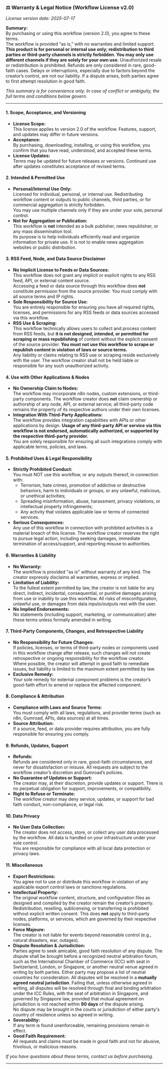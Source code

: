 ### ⚖️ Warranty & Legal Notice (Workflow License v2.0)
*License version date: 2025-07-17*

**Summary:**  
By purchasing or using this workflow (version 2.0), you agree to these terms.  
The workflow is provided “as is,” with no warranties and limited support. **This product is for personal or internal use only; redistribution to third parties or third-party channels is strictly forbidden. You may only use different channels if they are solely for your own use.** Unauthorized resale or redistribution is prohibited. Refunds are only considered in rare, good-faith cases. Delays or interruptions, especially due to factors beyond the creator’s control, are not our liability. If a dispute arises, both parties agree to first attempt resolution in good faith.

*This summary is for convenience only. In case of conflict or ambiguity, the full terms and conditions below govern.*

---

#### 1. Scope, Acceptance, and Versioning

- **License Scope:**  
  This license applies to version 2.0 of the workflow. Features, support, and updates may differ in future versions.
- **Acceptance:**  
  By purchasing, downloading, installing, or using this workflow, you confirm that you have read, understood, and accepted these terms.
- **License Updates:**  
  Terms may be updated for future releases or versions. Continued use after updates constitutes acceptance of revised terms.

#### 2. Intended & Permitted Use

- **Personal/Internal Use Only:**  
  Licensed for individual, personal, or internal use. Redistributing workflow content or outputs to public channels, third parties, or for commercial aggregation is strictly forbidden.  
  You may use multiple channels only if they are under your sole, personal control.
- **Not for Aggregation or Publication:**  
  This workflow is **not** intended as a bulk publisher, news republisher, or any mass dissemination tool.  
  Its purpose is to help individuals efficiently read and organize information for private use. It is not to enable news aggregation websites or public distribution.

#### 3. RSS Feed, Node, and Data Source Disclaimer

- **No Implicit License to Feeds or Data Sources:**  
  This workflow does not grant any implicit or explicit rights to any RSS feed, API, or external content source.  
  Accessing a feed or data source through this workflow does **not** constitute permission from the source provider. You must comply with all source terms and IP rights.
- **Sole Responsibility for Source Use:**  
  You are entirely responsible for ensuring you have all required rights, licenses, and permissions for any RSS feeds or data sources accessed via this workflow.
- **RSS Use & Scraping:**  
  This workflow technically allows users to collect and process content from RSS feeds, but **it is not designed, intended, or permitted for scraping or mass republishing** of content without the explicit consent of the source provider. **You must not use this workflow to scrape or republish content in violation of laws or source terms.**  
  Any liability or claims relating to RSS use or scraping reside exclusively with the user. The workflow creator shall not be held liable or responsible for any such unauthorized activity.

#### 4. Use with Other Applications & Nodes

- **No Ownership Claim to Nodes:**  
  The workflow may incorporate n8n nodes, custom extensions, or third-party components. The workflow creator does **not** claim ownership or authorship of any node, API, or external service; all third-party code remains the property of its respective authors under their own licenses.
- **Integration With Third-Party Applications:**  
  The workflow provides integration capabilities with APIs or other applications by design. **Usage of any third-party API or service via this workflow is not endorsed, automatically authorized, or supported by the respective third-party provider.**  
  You are solely responsible for ensuring all such integrations comply with applicable terms, policies, and laws.

#### 5. Prohibited Uses & Legal Responsibility

- **Strictly Prohibited Conduct:**  
  You must NOT use this workflow, or any outputs thereof, in connection with:
  - Terrorism, hate crimes, promotion of addictive or destructive behaviors, harm to individuals or groups, or any unlawful, malicious, or unethical activities;
  - Spreading misinformation, abuse, harassment, privacy violations, or intellectual property infringements;
  - Any activity that violates applicable law or terms of connected services.
- **Serious Consequences:**  
  Any use of this workflow in connection with prohibited activities is a material breach of this license. The workflow creator reserves the right to pursue legal action, including seeking damages, immediate termination of access/support, and reporting misuse to authorities.

#### 6. Warranties & Liability

- **No Warranty:**  
  The workflow is provided "as is" without warranty of any kind. The creator expressly disclaims all warranties, express or implied.
- **Limitation of Liability:**  
  To the fullest extent permitted by law, the creator is not liable for any direct, indirect, incidental, consequential, or punitive damages arising from use or inability to use this workflow. All risks of misconfiguration, unlawful use, or damages from data inputs/outputs rest with the user.
- **No Implied Endorsements:**  
  No statements (including support, marketing, or communication) alter these terms unless formally amended in writing.

#### 7. Third-Party Components, Changes, and Retrospective Liability

- **No Responsibility for Future Changes:**  
  If policies, licenses, or terms of third-party nodes or components used in this workflow change after release, such changes will not create retrospective or ongoing responsibility for the workflow creator.  
  Where possible, the creator will attempt in good faith to remediate issues, but liability is limited to the maximum extent permitted by law.
- **Exclusive Remedy:**  
  Your sole remedy for external component problems is the creator’s good-faith effort to amend or replace the affected component.

#### 8. Compliance & Attribution

- **Compliance with Laws and Source Terms:**  
  You must comply with all laws, regulations, and provider terms (such as n8n, Gumroad, APIs, data sources) at all times.
- **Source Attribution:**  
  If a source, feed, or data provider requires attribution, you are fully responsible for ensuring you comply.

#### 9. Refunds, Updates, Support

- **Refunds:**  
  Refunds are considered only in rare, good-faith circumstances, and never for dissatisfaction or misuse. All requests are subject to the workflow creator’s discretion and Gumroad’s policies.
- **No Guarantee of Updates or Support:**  
  The creator may, at their discretion, provide updates or support. There is no perpetual obligation for support, improvements, or compatibility.
- **Right to Refuse or Terminate:**  
  The workflow creator may deny service, updates, or support for bad faith conduct, non-compliance, or legal risk.

#### 10. Data Privacy

- **No User Data Collection:**  
  The creator does not access, store, or collect any user data processed by the workflow. All data is handled on your infrastructure under your sole control.  
  You are responsible for compliance with all local data protection or privacy laws.

#### 11. Miscellaneous

- **Export Restrictions:**  
  You agree not to use or distribute this workflow in violation of any applicable export control laws or sanctions regulations.
- **Intellectual Property:**  
  The original workflow content, structure, and configuration files as designed and compiled by the creator remain the creator’s property. Redistribution, reselling, sublicensing, or transferring is prohibited without explicit written consent. This does **not** apply to third-party nodes, platforms, or services, which are governed by their respective licenses.
- **Force Majeure:**  
  The creator is not liable for events beyond reasonable control (e.g., natural disasters, war, outages).
- **Dispute Resolution & Jurisdiction:**  
  Parties agree to seek amicable, good faith resolution of any dispute. 
  The dispute shall be brought before a recognized neutral arbitration forum, such as the International Chamber of Commerce (ICC) with seat in Switzerland, London, or Singapore, or another neutral venue agreed in writing by both parties. Either party may propose a list of neutral countries for consideration. All disputes will be resolved in a **mutually agreed neutral jurisdiction**.
  Failing that, unless otherwise agreed in writing, all disputes will be resolved through final and binding arbitration under the ICC Rules, with the seat of arbitration in Singapore, and governed by Singapore law, provided that mutual agreement on jurisdiction is not reached within **90 days** of the dispute arising.  
  No dispute may be brought in the courts or jurisdiction of either party's country of residence unless so agreed in writing.
- **Severability:**  
  If any term is found unenforceable, remaining provisions remain in effect.
- **Good Faith Requirement:**  
  All requests and claims must be made in good faith and not for abusive, frivolous, or malicious reasons.

*If you have questions about these terms, contact us before purchasing.*

---
